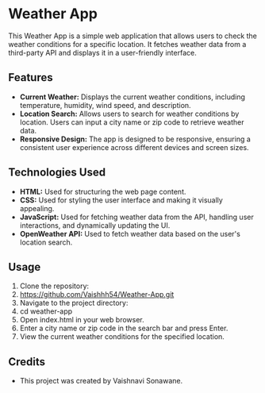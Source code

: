 # Weather App

This Weather App is a simple web application that allows users to check the weather conditions for a specific location. It fetches weather data from a third-party API and displays it in a user-friendly interface.

## Features

- **Current Weather:** Displays the current weather conditions, including temperature, humidity, wind speed, and description.
- **Location Search:** Allows users to search for weather conditions by location. Users can input a city name or zip code to retrieve weather data.
- **Responsive Design:** The app is designed to be responsive, ensuring a consistent user experience across different devices and screen sizes.

## Technologies Used

- **HTML:** Used for structuring the web page content.
- **CSS:** Used for styling the user interface and making it visually appealing.
- **JavaScript:** Used for fetching weather data from the API, handling user interactions, and dynamically updating the UI.
- **OpenWeather API:** Used to fetch weather data based on the user's location search.

## Usage

1. Clone the repository:
2. https://github.com/Vaishhh54/Weather-App.git
3. Navigate to the project directory:
4. cd weather-app
5. Open index.html in your web browser.
6. Enter a city name or zip code in the search bar and press Enter.
7. View the current weather conditions for the specified location.

## Credits

- This project was created by Vaishnavi Sonawane.
